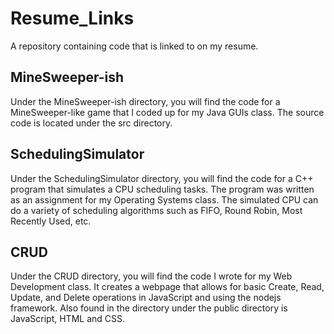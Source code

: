 # Resume_Links
A repository containing code that is linked to on my resume.

## MineSweeper-ish
Under the MineSweeper-ish directory, you will find the code for a MineSweeper-like game that I coded up for my Java GUIs class. The source code is located under the src directory.

## SchedulingSimulator
Under the SchedulingSimulator directory, you will find the code for a C++ program that simulates a CPU scheduling tasks. The program was written as an assignment for my Operating Systems class. The simulated CPU can do a variety of scheduling algorithms such as FIFO, Round Robin, Most Recently Used, etc.

## CRUD
Under the CRUD directory, you will find the code I wrote for my Web Development class. It creates a webpage that allows for basic Create, Read, Update, and Delete operations in JavaScript and using the nodejs framework. Also found in the directory under the public directory is JavaScript, HTML and CSS.  
